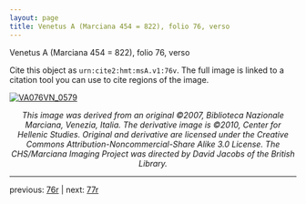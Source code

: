 ```yaml
---
layout: page
title: Venetus A (Marciana 454 = 822), folio 76, verso
---
```


Venetus A (Marciana 454 = 822), folio 76, verso

Cite this object as `urn:cite2:hmt:msA.v1:76v`.  The full image is linked to a citation tool you can use to cite regions of the image.

[![VA076VN_0579](http://www.homermultitext.org/iipsrv?IIIF=/project/homer/pyramidal/deepzoom/hmt/vaimg/2017a/VA076VN_0579.tif/full/800,/0/default.jpg)](http://www.homermultitext.org/ict2/?urn=urn:cite2:hmt:vaimg.2017a:VA076VN_0579) 

<p style="text-align: center; font-style: italic;">This image was derived from an original ©2007, Biblioteca Nazionale Marciana, Venezia, Italia. The derivative image is ©2010, Center for Hellenic Studies. Original and derivative are licensed under the Creative Commons Attribution-Noncommercial-Share Alike 3.0 License. The CHS/Marciana Imaging Project was directed by David Jacobs of the British Library.</p>

---

previous: [76r](../76r/) | next: [77r](../77r/)
